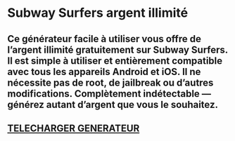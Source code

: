 # Subway Surfers argent illimité
## Ce générateur facile à utiliser vous offre de l’argent illimité gratuitement sur Subway Surfers. Il est simple à utiliser et entièrement compatible avec tous les appareils Android et iOS. Il ne nécessite pas de root, de jailbreak ou d’autres modifications. Complètement indétectable — générez autant d’argent que vous le souhaitez.

## [TELECHARGER GENERATEUR](https://stellardownload.pro/cl/i/g68gjp)


